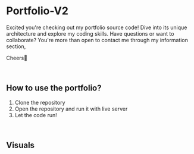 ﻿# Portfolio-V2

Excited you're checking out my portfolio source code! Dive into its unique architecture and explore my coding skills. Have questions or want to collaborate? You're more than open to contact me through my information section,

Cheers👋

<br>

<h2>How to use the portfolio?</h2>

1. Clone the repository
2. Open the repository and run it with live server
3. Let the code run!

<br>
<h2>Visuals</h2>
